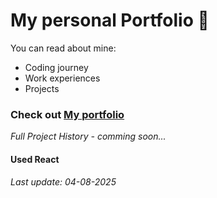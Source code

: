 # My personal Portfolio 🧔
You can read about mine:
- Coding journey
- Work experiences
- Projects

### Check out [My portfolio](https://peterburzaportfolio.netlify.app/)

*Full Project History - comming soon...*

#### Used React

###### Last update: 04-08-2025
